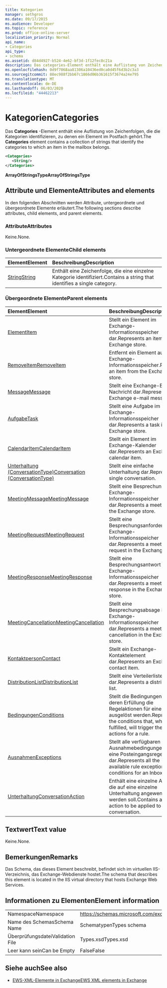 ```yaml
---
title: Kategorien
manager: sethgros
ms.date: 09/17/2015
ms.audience: Developer
ms.topic: reference
ms.prod: office-online-server
localization_priority: Normal
api_name:
- Categories
api_type:
- schema
ms.assetid: d84d4927-b524-4e62-bf3d-1f12fec8c21a
description: Das categories-Element enthält eine Auflistung von Zeichenfolgen, die die Kategorien identifizieren, zu denen ein Element im Postfach gehört.
ms.openlocfilehash: 0d9f7068aa81306a10436ed0ca0d45f6d3b2c3a3
ms.sourcegitcommit: 88ec988f2bb67c1866d06b361615f3674a24e795
ms.translationtype: MT
ms.contentlocale: de-DE
ms.lasthandoff: 06/03/2020
ms.locfileid: "44462213"
---
```

# <a name="categories"></a><span data-ttu-id="9592f-103">Kategorien</span><span class="sxs-lookup"><span data-stu-id="9592f-103">Categories</span></span>

<span data-ttu-id="9592f-104">Das **Categories** -Element enthält eine Auflistung von Zeichenfolgen, die die Kategorien identifizieren, zu denen ein Element im Postfach gehört.</span><span class="sxs-lookup"><span data-stu-id="9592f-104">The **Categories** element contains a collection of strings that identify the categories to which an item in the mailbox belongs.</span></span> 
  
```XML
<Categories>
   <String/>
</Categories>
```

 <span data-ttu-id="9592f-105">**ArrayOfStringsType**</span><span class="sxs-lookup"><span data-stu-id="9592f-105">**ArrayOfStringsType**</span></span>
## <a name="attributes-and-elements"></a><span data-ttu-id="9592f-106">Attribute und Elemente</span><span class="sxs-lookup"><span data-stu-id="9592f-106">Attributes and elements</span></span>

<span data-ttu-id="9592f-107">In den folgenden Abschnitten werden Attribute, untergeordnete und übergeordnete Elemente erläutert.</span><span class="sxs-lookup"><span data-stu-id="9592f-107">The following sections describe attributes, child elements, and parent elements.</span></span>
  
### <a name="attributes"></a><span data-ttu-id="9592f-108">Attribute</span><span class="sxs-lookup"><span data-stu-id="9592f-108">Attributes</span></span>

<span data-ttu-id="9592f-109">Keine.</span><span class="sxs-lookup"><span data-stu-id="9592f-109">None.</span></span>
  
### <a name="child-elements"></a><span data-ttu-id="9592f-110">Untergeordnete Elemente</span><span class="sxs-lookup"><span data-stu-id="9592f-110">Child elements</span></span>

|<span data-ttu-id="9592f-111">**Element**</span><span class="sxs-lookup"><span data-stu-id="9592f-111">**Element**</span></span>|<span data-ttu-id="9592f-112">**Beschreibung**</span><span class="sxs-lookup"><span data-stu-id="9592f-112">**Description**</span></span>|
|:-----|:-----|
|[<span data-ttu-id="9592f-113">String</span><span class="sxs-lookup"><span data-stu-id="9592f-113">String</span></span>](string.md) <br/> |<span data-ttu-id="9592f-114">Enthält eine Zeichenfolge, die eine einzelne Kategorie identifiziert.</span><span class="sxs-lookup"><span data-stu-id="9592f-114">Contains a string that identifies a single category.</span></span>  <br/> |
   
### <a name="parent-elements"></a><span data-ttu-id="9592f-115">Übergeordnete Elemente</span><span class="sxs-lookup"><span data-stu-id="9592f-115">Parent elements</span></span>

|<span data-ttu-id="9592f-116">**Element**</span><span class="sxs-lookup"><span data-stu-id="9592f-116">**Element**</span></span>|<span data-ttu-id="9592f-117">**Beschreibung**</span><span class="sxs-lookup"><span data-stu-id="9592f-117">**Description**</span></span>|
|:-----|:-----|
|[<span data-ttu-id="9592f-118">Element</span><span class="sxs-lookup"><span data-stu-id="9592f-118">Item</span></span>](item.md) <br/> |<span data-ttu-id="9592f-119">Stellt ein Element im Exchange-Informationsspeicher dar.</span><span class="sxs-lookup"><span data-stu-id="9592f-119">Represents an item in the Exchange store.</span></span>  <br/> |
|[<span data-ttu-id="9592f-120">RemoveItem</span><span class="sxs-lookup"><span data-stu-id="9592f-120">RemoveItem</span></span>](removeitem.md) <br/> |<span data-ttu-id="9592f-121">Entfernt ein Element aus dem Exchange-Informationsspeicher.</span><span class="sxs-lookup"><span data-stu-id="9592f-121">Removes an item from the Exchange store.</span></span>  <br/> |
|[<span data-ttu-id="9592f-122">Message</span><span class="sxs-lookup"><span data-stu-id="9592f-122">Message</span></span>](message-ex15websvcsotherref.md) <br/> |<span data-ttu-id="9592f-123">Stellt eine Exchange-E-Mail-Nachricht dar.</span><span class="sxs-lookup"><span data-stu-id="9592f-123">Represents an Exchange e-mail message.</span></span>  <br/> |
|[<span data-ttu-id="9592f-124">Aufgabe</span><span class="sxs-lookup"><span data-stu-id="9592f-124">Task</span></span>](task.md) <br/> |<span data-ttu-id="9592f-125">Stellt eine Aufgabe im Exchange-Informationsspeicher dar.</span><span class="sxs-lookup"><span data-stu-id="9592f-125">Represents a task in the Exchange store.</span></span>  <br/> |
|[<span data-ttu-id="9592f-126">CalendarItem</span><span class="sxs-lookup"><span data-stu-id="9592f-126">CalendarItem</span></span>](calendaritem.md) <br/> |<span data-ttu-id="9592f-127">Stellt ein Element im Exchange-Kalender dar.</span><span class="sxs-lookup"><span data-stu-id="9592f-127">Represents an Exchange calendar item.</span></span>  <br/> |
|[<span data-ttu-id="9592f-128">Unterhaltung (ConversationType)</span><span class="sxs-lookup"><span data-stu-id="9592f-128">Conversation (ConversationType)</span></span>](conversation-conversationtype.md) <br/> |<span data-ttu-id="9592f-129">Stellt eine einfache Unterhaltung dar.</span><span class="sxs-lookup"><span data-stu-id="9592f-129">Represents a single conversation.</span></span>  <br/> |
|[<span data-ttu-id="9592f-130">MeetingMessage</span><span class="sxs-lookup"><span data-stu-id="9592f-130">MeetingMessage</span></span>](meetingmessage.md) <br/> |<span data-ttu-id="9592f-131">Stellt eine Besprechung im Exchange-Informationsspeicher dar.</span><span class="sxs-lookup"><span data-stu-id="9592f-131">Represents a meeting in the Exchange store.</span></span>  <br/> |
|[<span data-ttu-id="9592f-132">MeetingRequest</span><span class="sxs-lookup"><span data-stu-id="9592f-132">MeetingRequest</span></span>](meetingrequest.md) <br/> |<span data-ttu-id="9592f-133">Stellt eine Besprechungsanforderung im Exchange-Informationsspeicher dar.</span><span class="sxs-lookup"><span data-stu-id="9592f-133">Represents a meeting request in the Exchange store.</span></span>  <br/> |
|[<span data-ttu-id="9592f-134">MeetingResponse</span><span class="sxs-lookup"><span data-stu-id="9592f-134">MeetingResponse</span></span>](meetingresponse.md) <br/> |<span data-ttu-id="9592f-135">Stellt eine Besprechungsantwort im Exchange-Informationsspeicher dar.</span><span class="sxs-lookup"><span data-stu-id="9592f-135">Represents a meeting response in the Exchange store.</span></span>  <br/> |
|[<span data-ttu-id="9592f-136">MeetingCancellation</span><span class="sxs-lookup"><span data-stu-id="9592f-136">MeetingCancellation</span></span>](meetingcancellation.md) <br/> |<span data-ttu-id="9592f-137">Stellt eine Besprechungsabsage im Exchange-Informationsspeicher dar.</span><span class="sxs-lookup"><span data-stu-id="9592f-137">Represents a meeting cancellation in the Exchange store.</span></span>  <br/> |
|[<span data-ttu-id="9592f-138">Kontaktperson</span><span class="sxs-lookup"><span data-stu-id="9592f-138">Contact</span></span>](contact.md) <br/> |<span data-ttu-id="9592f-139">Stellt ein Exchange-Kontaktelement dar.</span><span class="sxs-lookup"><span data-stu-id="9592f-139">Represents an Exchange contact item.</span></span>  <br/> |
|[<span data-ttu-id="9592f-140">DistributionList</span><span class="sxs-lookup"><span data-stu-id="9592f-140">DistributionList</span></span>](distributionlist.md) <br/> |<span data-ttu-id="9592f-141">Stellt eine Verteilerliste dar.</span><span class="sxs-lookup"><span data-stu-id="9592f-141">Represents a distribution list.</span></span>  <br/> |
|[<span data-ttu-id="9592f-142">Bedingungen</span><span class="sxs-lookup"><span data-stu-id="9592f-142">Conditions</span></span>](conditions.md) <br/> |<span data-ttu-id="9592f-143">Stellt die Bedingungen dar, bei deren Erfüllung die Regelaktionen für eine Regel ausgelöst werden.</span><span class="sxs-lookup"><span data-stu-id="9592f-143">Represents the conditions that, when fulfilled, will trigger the rule actions for a rule.</span></span>  <br/> |
|[<span data-ttu-id="9592f-144">Ausnahmen</span><span class="sxs-lookup"><span data-stu-id="9592f-144">Exceptions</span></span>](exceptions.md) <br/> |<span data-ttu-id="9592f-145">Stellt alle verfügbaren Regel Ausnahmebedingungen für eine Posteingangsregel dar.</span><span class="sxs-lookup"><span data-stu-id="9592f-145">Represents all the available rule exception conditions for an Inbox rule.</span></span>  <br/> |
|[<span data-ttu-id="9592f-146">Unterhaltung</span><span class="sxs-lookup"><span data-stu-id="9592f-146">ConversationAction</span></span>](conversationaction.md) <br/> |<span data-ttu-id="9592f-147">Enthält eine einzelne Aktion, die auf eine einzelne Unterhaltung angewendet werden soll.</span><span class="sxs-lookup"><span data-stu-id="9592f-147">Contains a single action to be applied to a single conversation.</span></span>  <br/> |
   
## <a name="text-value"></a><span data-ttu-id="9592f-148">Textwert</span><span class="sxs-lookup"><span data-stu-id="9592f-148">Text value</span></span>

<span data-ttu-id="9592f-149">Keine.</span><span class="sxs-lookup"><span data-stu-id="9592f-149">None.</span></span>
  
## <a name="remarks"></a><span data-ttu-id="9592f-150">Bemerkungen</span><span class="sxs-lookup"><span data-stu-id="9592f-150">Remarks</span></span>

<span data-ttu-id="9592f-151">Das Schema, das dieses Element beschreibt, befindet sich im virtuellen IIS-Verzeichnis, das Exchange-Webdienste hostet.</span><span class="sxs-lookup"><span data-stu-id="9592f-151">The schema that describes this element is located in the IIS virtual directory that hosts Exchange Web Services.</span></span>
  
## <a name="element-information"></a><span data-ttu-id="9592f-152">Informationen zu Elementen</span><span class="sxs-lookup"><span data-stu-id="9592f-152">Element information</span></span>

|||
|:-----|:-----|
|<span data-ttu-id="9592f-153">Namespace</span><span class="sxs-lookup"><span data-stu-id="9592f-153">Namespace</span></span>  <br/> |https://schemas.microsoft.com/exchange/services/2006/types  <br/> |
|<span data-ttu-id="9592f-154">Name des Schemas</span><span class="sxs-lookup"><span data-stu-id="9592f-154">Schema Name</span></span>  <br/> |<span data-ttu-id="9592f-155">Schematypen</span><span class="sxs-lookup"><span data-stu-id="9592f-155">Types schema</span></span>  <br/> |
|<span data-ttu-id="9592f-156">Überprüfungsdatei</span><span class="sxs-lookup"><span data-stu-id="9592f-156">Validation File</span></span>  <br/> |<span data-ttu-id="9592f-157">Types.xsd</span><span class="sxs-lookup"><span data-stu-id="9592f-157">Types.xsd</span></span>  <br/> |
|<span data-ttu-id="9592f-158">Leer kann sein</span><span class="sxs-lookup"><span data-stu-id="9592f-158">Can be Empty</span></span>  <br/> |<span data-ttu-id="9592f-159">False</span><span class="sxs-lookup"><span data-stu-id="9592f-159">False</span></span>  <br/> |
   
## <a name="see-also"></a><span data-ttu-id="9592f-160">Siehe auch</span><span class="sxs-lookup"><span data-stu-id="9592f-160">See also</span></span>



- [<span data-ttu-id="9592f-161">EWS-XML-Elemente in Exchange</span><span class="sxs-lookup"><span data-stu-id="9592f-161">EWS XML elements in Exchange</span></span>](ews-xml-elements-in-exchange.md)


